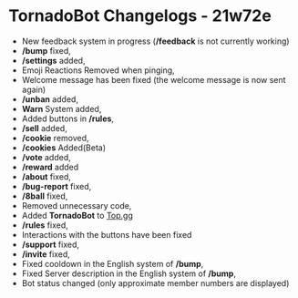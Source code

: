# TornadoBot Changelogs - 21w72e

- New feedback system in progress (**/feedback** is not currently working)
- **/bump** fixed,
- **/settings** added,
- Emoji Reactions Removed when pinging,
- Welcome message has been fixed (the welcome message is now sent again)
- **/unban** added,
- **Warn** System added,
- Added buttons in **/rules**,
- **/sell** added,
- **/cookie** removed,
- **/cookies** Added(Beta)
- **/vote** added,
- **/reward** added
- **/about** fixed,
- **/bug-report** fixed,
- **/8ball** fixed,
- Removed unnecessary code,
- Added **TornadoBot** to [Top.gg](https://top.gg/bot/1180515707486740531/vote)
-  **/rules** fixed,
-  Interactions with the buttons have been fixed
-  **/support** fixed,
-  **/invite** fixed,
- Fixed cooldown in the English system of **/bump**,
- Fixed Server description in the English system of **/bump**,
- Bot status changed (only approximate member numbers are displayed)